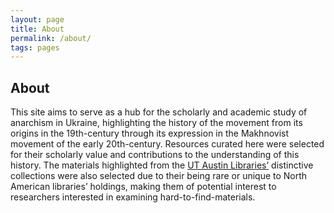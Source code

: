 ```yaml
---
layout: page
title: About
permalink: /about/
tags: pages
---
```


## About

This site aims to serve as a hub for the scholarly and academic study of anarchism in Ukraine, highlighting the history of the movement from its origins in the 19th-century through its expression in the Makhnovist movement of the early 20th-century. Resources curated here were selected for their scholarly value and contributions to the understanding of this history. The materials highlighted from the [UT Austin Libraries’](https://www.lib.utexas.edu/) distinctive collections were also selected due to their being rare or unique to North American libraries’ holdings, making them of potential interest to researchers interested in examining hard-to-find-materials.